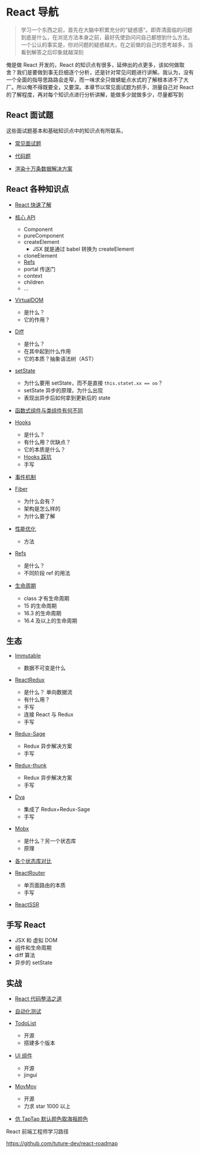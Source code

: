 # React 导航

> 学习一个东西之前，首先在大脑中积累充分的”疑惑感“。即弄清面临的问题到底是什么，在浏览方法本身之前，最好先使劲问问自己都想到什么方法。一个公认的事实是，你对问题的疑惑越大，在之前做的自己的思考越多，当看到解答之后印象就越深刻

俺是做 React 开发的，React 的知识点有很多，延伸出的点更多，该如何做取舍？我们是要做到事无巨细逐个分析，还是针对常见问题进行讲解。我认为，没有一个全面的指导思路路会走窄，而一味求全只做蜻蜓点水式的了解根本进不了大厂。所以俺不得既要全，又要深。本章节以常见面试题为抓手，测量自己对 React 的了解程度，再对每个知识点进行分析讲解，能做多少就做多少，尽量都写到

## React 面试题

这些面试题基本和基础知识点中的知识点有所联系，

-   [常见面试题](./面试题/)
-   [代码题](./面试题/代码题)

-   [渲染十万条数据解决方案](./面试题/渲染十万条数据解决方案)

## React 各种知识点

-   [React 快速了解](./React快速了解)
-   [核心 API](./核心API)
    -   Component
    -   pureComponent
    -   createElement
        -   JSX 就是通过 babel 转换为 createElement
    -   cloneElement
    -   [Refs](./Refs.md)
    -   portal 传送门
    -   context
    -   children
    -   ...
    
-   [VirtualDOM](./VirtualDOM.md)
    -   是什么？
    -   它的作用？
-   [Diff](./Diff.md)
    -   是什么？
    -   在其中起到什么作用
    -   它的本质？抽象语法树（AST）
-   [setState](./快问快答setState.md)
    -   为什么要用 setState，而不是直接 `this.statet.xx == oo`？
    -   setState 异步的原理，为什么出现
    -   表现出异步后如何拿到更新后的 state
-   [函数式组件与类组件有何不同](./函数式组件与类组件有何不同.md)

-   [Hooks](./Hooks.md)

    -   是什么？
    -   有什么用？优缺点？
    -   它的本质是什么？
    -   [Hooks 踩坑](./Hooks踩坑.md)
    -   手写

-   [事件机制](./事件机制.md)
-   [Fiber](./Fiber.md)
    -   为什么会有？
    -   架构是怎么样的
    -   为什么要了解
-   [性能优化](./性能优化.md)
    -   方法
-   [Refs](./Refs.md)
    -   是什么？
    -   不同阶段 ref 的用法
-   [生命周期](./生命周期.md)
    -   class 才有生命周期
    -   15 的生命周期
    -   16.3 的生命周期
    -   16.4 及以上的生命周期

## 生态

-   [Immutable](./生态/Immutable.md)
    -   数据不可变是什么
-   [ReactRedux](./生态/ReactRedux.md)
    -   是什么？ 单向数据流
    -   有什么用？
    -   手写
    -   连接 React 与 Redux
    -   手写

-   [Redux-Sage](./生态/Redux-Sage.md)
    -   Redux 异步解决方案
    -   手写
-   [Redux-thunk](./生态/Redux-thunk.md)
    -   Redux 异步解决方案
    -   手写
-   [Dva](./生态/Dva.md)
    -   集成了 Redux+Redux-Sage
    -   手写
-   [Mobx](./生态/Mobx.md)
    -   是什么？另一个状态库
    -   原理
-   [各个状态库对比](./生态/状态管理)
-   [ReactRouter](./生态/ReactRouter.md)
    -   单页面路由的本质
    -   手写
-   [ReactSSR](./生态/ReactSSR.md)

## 手写 React

-   JSX 和 虚拟 DOM
-   组件和生命周期
-   diff 算法
-   异步的 setState

## 实战

-   [React 代码整洁之道](./实战/React代码整洁之道.md)


-   [自动化测试](./实战/自动化测试.md)

-   [TodoList](./实战/TodoList.md)

    -   开源
    -   搭建多个版本

-   [UI 组件](./实战/UI组件.md)
    -   开源
    -   jingui
-   [MovMov](./实战/MovMov.md)
    -   开源
    -   力求 star 1000 以上
-   [仿 TapTap 默认颜色取海报颜色](./实战/仿TapTap默认颜色取海报颜色.md)

React 前端工程师学习路径

https://github.com/tuture-dev/react-roadmap
